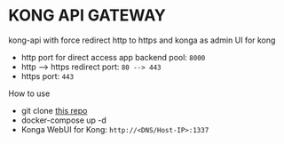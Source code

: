 # KONG API GATEWAY
kong-api with force redirect http to https and konga as admin UI for kong   
- http port for direct access app backend pool: `8000`
- http --> https redirect port: `80 --> 443`
- https port: `443`


How to use
- git clone [this repo](../)
- docker-compose up -d
- Konga WebUI for Kong: `http://<DNS/Host-IP>:1337`
